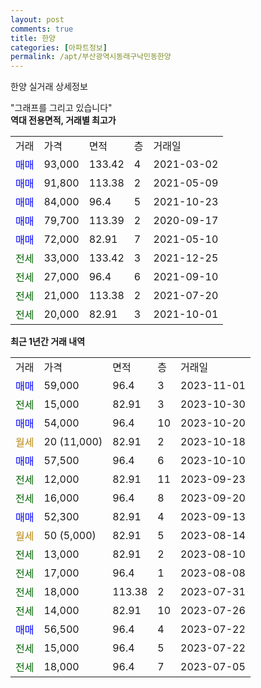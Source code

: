 ```yaml
---
layout: post
comments: true
title: 한양
categories: [아파트정보]
permalink: /apt/부산광역시동래구낙민동한양
---
```


한양 실거래 상세정보

<script type="text/javascript">
  google.charts.load('current', {'packages':['line', 'corechart']});
  google.charts.setOnLoadCallback(drawChart);

  function drawChart() {
    var data = new google.visualization.DataTable();
    data.addColumn('date', '거래일');
    data.addColumn('number', "매매");
    data.addColumn('number', "전세");
    data.addColumn('number', "전매");

    data.addRows([[new Date(Date.parse("2023-11-01")), 59000, null, null], [new Date(Date.parse("2023-10-30")), null, 15000, null], [new Date(Date.parse("2023-10-20")), 54000, null, null], [new Date(Date.parse("2023-10-18")), null, null, null], [new Date(Date.parse("2023-10-10")), 57500, null, null], [new Date(Date.parse("2023-09-23")), null, 12000, null], [new Date(Date.parse("2023-09-20")), null, 16000, null], [new Date(Date.parse("2023-09-13")), 52300, null, null], [new Date(Date.parse("2023-08-14")), null, null, null], [new Date(Date.parse("2023-08-10")), null, 13000, null], [new Date(Date.parse("2023-08-08")), null, 17000, null], [new Date(Date.parse("2023-07-31")), null, 18000, null], [new Date(Date.parse("2023-07-26")), null, 14000, null], [new Date(Date.parse("2023-07-22")), 56500, null, null], [new Date(Date.parse("2023-07-22")), null, 15000, null], [new Date(Date.parse("2023-07-05")), null, 18000, null]]);

    var options = {
      hAxis: {
        format: 'yyyy/MM/dd'
      },    
      lineWidth: 0,
      pointsVisible: true,    
      title: '최근 1년간 유형별 실거래가 분포',
      legend: { position: 'bottom' }
    };

    var formatter = new google.visualization.NumberFormat({pattern:'###,###'} );
    formatter.format(data, 1);
    formatter.format(data, 2);
    
    setTimeout(function() {
        var chart = new google.visualization.LineChart(document.getElementById('columnchart_material'));
        chart.draw(data, (options));
        document.getElementById('loading').style.display = 'none';
    }, 200);
  }
</script>


<div id="loading" style="z-index:20; display: block; margin-left: 0px">"그래프를 그리고 있습니다"</div>
<div id="columnchart_material" style="width: 95%; margin-left: 0px; display: block"></div>
<!-- contents start -->
<b>역대 전용면적, 거래별 최고가</b>
<table class="sortable">
    <tr>
      <td>거래</td>
      <td>가격</td>
      <td>면적</td>
      <td>층</td>
      <td>거래일</td>
    </tr>
        <tr>
          <td><a style="color: blue">매매</a></td>
          <td>93,000</td>
          <td>133.42</td>
          <td>4</td>
          <td>2021-03-02</td>
        </tr>            <tr>
          <td><a style="color: blue">매매</a></td>
          <td>91,800</td>
          <td>113.38</td>
          <td>2</td>
          <td>2021-05-09</td>
        </tr>            <tr>
          <td><a style="color: blue">매매</a></td>
          <td>84,000</td>
          <td>96.4</td>
          <td>5</td>
          <td>2021-10-23</td>
        </tr>            <tr>
          <td><a style="color: blue">매매</a></td>
          <td>79,700</td>
          <td>113.39</td>
          <td>2</td>
          <td>2020-09-17</td>
        </tr>            <tr>
          <td><a style="color: blue">매매</a></td>
          <td>72,000</td>
          <td>82.91</td>
          <td>7</td>
          <td>2021-05-10</td>
        </tr>        
        <tr>
              <td><a style="color: darkgreen">전세</a></td>
              <td>33,000</td>
              <td>133.42</td>
              <td>3</td>
              <td>2021-12-25</td>
            </tr>            <tr>
              <td><a style="color: darkgreen">전세</a></td>
              <td>27,000</td>
              <td>96.4</td>
              <td>6</td>
              <td>2021-09-10</td>
            </tr>            <tr>
              <td><a style="color: darkgreen">전세</a></td>
              <td>21,000</td>
              <td>113.38</td>
              <td>2</td>
              <td>2021-07-20</td>
            </tr>            <tr>
              <td><a style="color: darkgreen">전세</a></td>
              <td>20,000</td>
              <td>82.91</td>
              <td>3</td>
              <td>2021-10-01</td>
            </tr>        
    
</table>

<b>최근 1년간 거래 내역</b>

<table class="sortable">
    <tr>
      <td>거래</td>
      <td>가격</td>
      <td>면적</td>
      <td>층</td>
      <td>거래일</td>
    </tr>
    <tr>
      <td><a style="color: blue">매매</a></td>
      <td>59,000</td>
      <td>96.4</td>
      <td>3</td>
      <td>2023-11-01</td>
    </tr>          <tr>
      <td><a style="color: darkgreen">전세</a></td>
      <td>15,000</td>
      <td>82.91</td>
      <td>3</td>
      <td>2023-10-30</td>
    </tr>          <tr>
      <td><a style="color: blue">매매</a></td>
      <td>54,000</td>
      <td>96.4</td>
      <td>10</td>
      <td>2023-10-20</td>
    </tr>          <tr>
      <td><a style="color: darkgoldenrod">월세</a></td>
      <td>20 (11,000)</td>
      <td>82.91</td>
      <td>2</td>
      <td>2023-10-18</td>
    </tr>          <tr>
      <td><a style="color: blue">매매</a></td>
      <td>57,500</td>
      <td>96.4</td>
      <td>6</td>
      <td>2023-10-10</td>
    </tr>          <tr>
      <td><a style="color: darkgreen">전세</a></td>
      <td>12,000</td>
      <td>82.91</td>
      <td>11</td>
      <td>2023-09-23</td>
    </tr>          <tr>
      <td><a style="color: darkgreen">전세</a></td>
      <td>16,000</td>
      <td>96.4</td>
      <td>8</td>
      <td>2023-09-20</td>
    </tr>          <tr>
      <td><a style="color: blue">매매</a></td>
      <td>52,300</td>
      <td>82.91</td>
      <td>4</td>
      <td>2023-09-13</td>
    </tr>          <tr>
      <td><a style="color: darkgoldenrod">월세</a></td>
      <td>50 (5,000)</td>
      <td>82.91</td>
      <td>5</td>
      <td>2023-08-14</td>
    </tr>          <tr>
      <td><a style="color: darkgreen">전세</a></td>
      <td>13,000</td>
      <td>82.91</td>
      <td>2</td>
      <td>2023-08-10</td>
    </tr>          <tr>
      <td><a style="color: darkgreen">전세</a></td>
      <td>17,000</td>
      <td>96.4</td>
      <td>1</td>
      <td>2023-08-08</td>
    </tr>          <tr>
      <td><a style="color: darkgreen">전세</a></td>
      <td>18,000</td>
      <td>113.38</td>
      <td>2</td>
      <td>2023-07-31</td>
    </tr>          <tr>
      <td><a style="color: darkgreen">전세</a></td>
      <td>14,000</td>
      <td>82.91</td>
      <td>10</td>
      <td>2023-07-26</td>
    </tr>          <tr>
      <td><a style="color: blue">매매</a></td>
      <td>56,500</td>
      <td>96.4</td>
      <td>4</td>
      <td>2023-07-22</td>
    </tr>          <tr>
      <td><a style="color: darkgreen">전세</a></td>
      <td>15,000</td>
      <td>96.4</td>
      <td>5</td>
      <td>2023-07-22</td>
    </tr>          <tr>
      <td><a style="color: darkgreen">전세</a></td>
      <td>18,000</td>
      <td>96.4</td>
      <td>7</td>
      <td>2023-07-05</td>
    </tr>      </table>
<!-- contents end -->    

